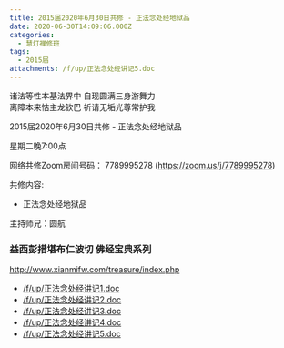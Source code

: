 ```yaml
---
title: 2015届2020年6月30日共修 - 正法念处经地狱品
date: 2020-06-30T14:09:06.000Z
categories:
  - 慧灯禅修班
tags:
  - 2015届
attachments: /f/up/正法念处经讲记5.doc
---
```

诸法等性本基法界中 自现圆满三身游舞力  
离障本来怙主龙钦巴 祈请无垢光尊常护我  

2015届2020年6月30日共修 - 正法念处经地狱品 

星期二晚7:00点

网络共修Zoom房间号码： 7789995278 (<https://zoom.us/j/7789995278>)

共修内容: 

* 正法念处经地狱品

主持师兄：圆航

### 益西彭措堪布仁波切 佛经宝典系列
<http://www.xianmifw.com/treasure/index.php>

- [/f/up/正法念处经讲记1.doc](https://hdvblob.blob.core.windows.net/hdv/f/up/正法念处经讲记1.doc)
- [/f/up/正法念处经讲记2.doc](https://hdvblob.blob.core.windows.net/hdv/f/up/正法念处经讲记2.doc)
- [/f/up/正法念处经讲记3.doc](https://hdvblob.blob.core.windows.net/hdv/f/up/正法念处经讲记3.doc)
- [/f/up/正法念处经讲记4.doc](https://hdvblob.blob.core.windows.net/hdv/f/up/正法念处经讲记4.doc)
- [/f/up/正法念处经讲记5.doc](https://hdvblob.blob.core.windows.net/hdv/f/up/正法念处经讲记5.doc)
